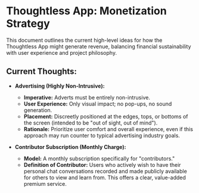 # Thoughtless App: Monetization Strategy

This document outlines the current high-level ideas for how the Thoughtless App might generate revenue, balancing financial sustainability with user experience and project philosophy.

## Current Thoughts:

*   **Advertising (Highly Non-Intrusive):**
    *   **Imperative:** Adverts must be entirely non-intrusive.
    *   **User Experience:** Only visual impact; no pop-ups, no sound generation.
    *   **Placement:** Discreetly positioned at the edges, tops, or bottoms of the screen (intended to be "out of sight, out of mind").
    *   **Rationale:** Prioritize user comfort and overall experience, even if this approach may run counter to typical advertising industry goals.

*   **Contributor Subscription (Monthly Charge):**
    *   **Model:** A monthly subscription specifically for "contributors."
    *   **Definition of Contributor:** Users who actively wish to have their personal chat conversations recorded and made publicly available for others to view and learn from. This offers a clear, value-added premium service.